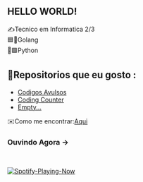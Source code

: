 ## HELLO WORLD!
✍️Tecnico em Informatica 2/3 <br>
🟦🐀Golang <br>
🐍🟩Python
<br>

 ## 📂Repositorios que eu gosto :
  - <a href="https://github.com/Isaac4lves/CodigosAvulsos">Codigos Avulsos</a>
  - <a href="https://github.com/Isaac4lves/TempoCodando">Coding Counter</a>
  - <a href="">Empty...</a>

✉️Como me encontrar:<a href="https://www.instagram.com/froggodev.py/">Aqui</a>
<br>
### Ouvindo Agora ->
<br>

[![Spotify-Playing-Now](https://spotify-github-profile.vercel.app/api/view?uid=gg7pgxsmiiuids60w9k50yl2e&cover_image=false&theme=default&show_offline=false&background_color=121212&interchange=true)](https://github.com/kittinan/spotify-github-profile)
